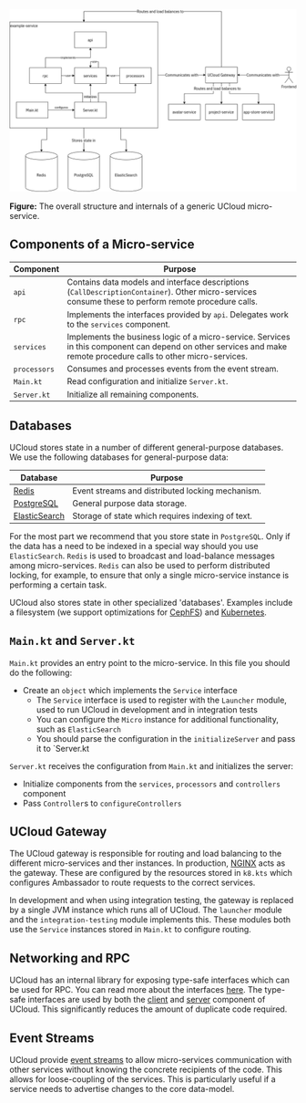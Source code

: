 ![](/backend/service-lib/wiki/structure.png)

**Figure:** The overall structure and internals of a generic UCloud micro-service.

## Components of a Micro-service

| Component | Purpose |
|-----------|---------|
| `api` | Contains data models and interface descriptions (`CallDescriptionContainer`). Other micro-services consume these to perform remote procedure calls. |
| `rpc` | Implements the interfaces provided by `api`. Delegates work to the `services` component.  |
| `services` | Implements the business logic of a micro-service. Services in this component can depend on other services and make remote procedure calls to other micro-services. |
| `processors` | Consumes and processes events from the event stream. |
| `Main.kt` | Read configuration and initialize `Server.kt`.  |
| `Server.kt` | Initialize all remaining components. |

## Databases

UCloud stores state in a number of different general-purpose databases. We use the following databases for 
general-purpose data:

| Database | Purpose |
|----------|---------|
| [Redis](https://redis.io) | Event streams and distributed locking mechanism. |
| [PostgreSQL](https://postgresql.org) | General purpose data storage. |
| [ElasticSearch](https://www.elastic.co) | Storage of state which requires indexing of text. |

For the most part we recommend that you store state in `PostgreSQL`. Only if the data has a need to be indexed in a
special way should you use `ElasticSearch`. `Redis` is used to broadcast and load-balance messages among 
micro-services. `Redis` can also be used to perform distributed locking, for example, to ensure that only a single
micro-service instance is performing a certain task.

UCloud also stores state in other specialized 'databases'. Examples include a filesystem (we support optimizations
for [CephFS](https://ceph.io/)) and [Kubernetes](https://kubernetes.io/).

## `Main.kt` and `Server.kt`

`Main.kt` provides an entry point to the micro-service. In this file you should do the following:

- Create an `object` which implements the `Service` interface
  - The `Service` interface is used to register with the `Launcher` module, used to run UCloud in development and in 
    integration tests
  - You can configure the `Micro` instance for additional functionality, such as `ElasticSearch`
  - You should parse the configuration in the `initializeServer` and pass it to `Server.kt
  
`Server.kt` receives the configuration from `Main.kt` and initializes the server:

- Initialize components from the `services`, `processors` and `controllers` component
- Pass `Controller`s to `configureControllers`

## UCloud Gateway

The UCloud gateway is responsible for routing and load balancing to the different micro-services and ther instances.
In production, [NGINX](https://nginx.org/) acts as the gateway.
These are configured by the resources stored in `k8.kts` which configures Ambassador to route requests to the correct
services.

In development and when using integration testing, the gateway is replaced by a single JVM instance which runs all of
UCloud. The `launcher` module and the `integration-testing` module implements this. These modules both
use the `Service` instances stored in `Main.kt` to configure routing.

## Networking and RPC

UCloud has an internal library for exposing type-safe interfaces which can be used for RPC. You can read more about the
interfaces [here](./micro/rpc/intro.md). The type-safe interfaces are used by both the [client](./micro/rpc/rpc_client.md) and
[server](./micro/rpc/rpc_server.md) component of UCloud. This significantly reduces the amount of duplicate code required.

## Event Streams

UCloud provide [event streams](./micro/events.md) to allow micro-services communication with other services without
knowing the concrete recipients of the code. This allows for loose-coupling of the services. This is particularly
useful if a service needs to advertise changes to the core data-model.